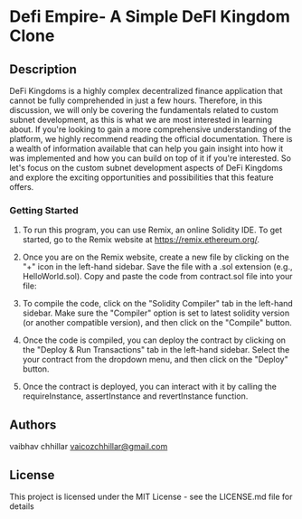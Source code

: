 # Defi Empire-  A Simple DeFI Kingdom Clone

## Description
DeFi Kingdoms is a highly complex decentralized finance application that cannot be fully comprehended in just a few hours. Therefore, in this discussion, we will only be covering the fundamentals related to custom subnet development, as this is what we are most interested in learning about. If you're looking to gain a more comprehensive understanding of the platform, we highly recommend reading the official documentation. There is a wealth of information available that can help you gain insight into how it was implemented and how you can build on top of it if you're interested. So let's focus on the custom subnet development aspects of DeFi Kingdoms and explore the exciting opportunities and possibilities that this feature offers.

### Getting Started
1. To run this program, you can use Remix, an online Solidity IDE. To get started, go to the Remix website at https://remix.ethereum.org/.

2. Once you are on the Remix website, create a new file by clicking on the "+" icon in the left-hand sidebar. Save the file with a .sol extension (e.g., HelloWorld.sol). Copy and paste the code from contract.sol file into your file:

3. To compile the code, click on the "Solidity Compiler" tab in the left-hand sidebar. Make sure the "Compiler" option is set to latest solidity version (or another compatible version), and then click on the "Compile" button.

4. Once the code is compiled, you can deploy the contract by clicking on the "Deploy & Run Transactions" tab in the left-hand sidebar. Select the your contract from the dropdown menu, and then click on the "Deploy" button.

5. Once the contract is deployed, you can interact with it by calling the requireInstance, assertInstance and revertInstance function.

## Authors
vaibhav chhillar 
vaicozchhillar@gmail.com

## License

This project is licensed under the MIT License - see the LICENSE.md file for details
